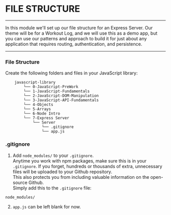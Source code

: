 # FILE STRUCTURE
---
In this module we'll set up our file structure for an Express Server. Our theme will be for a Workout Log, and we will use this as a demo app, but you can use our patterns and approach to build it for just about any application that requires routing, authentication, and persistence. 

<hr >

### File Structure
Create the following folders and files in your JavaScript library:
```
    javascript-library
        └── 0-JavaScript-PreWork
        └── 1-JavaScript-Fundamentals
        └── 2-JavaScript-DOM-Manipulation
        └── 3-JavaScript-API-Fundamentals
        └── 4-Objects
        └── 5-Arrays
        └── 6-Node Intro
        └── 7-Express Server
            └── Server
                └── .gitignore
                └── app.js
```

### .gitignore

  1. Add `node_modules/` to your `.gitignore`. <br>
  Anytime you work with npm packages, make sure this is in your `.gitignore`. If you forget, hundreds or thousands of extra, unnecessary files will be uploaded to your Github repository. <br>
  This also protects you from including valuable information on the open-source Github.<br>
  Simply add this to the `.gitignore` file:

  ```
  node_modules/
  ```

  2. `app.js` can be left blank for now.